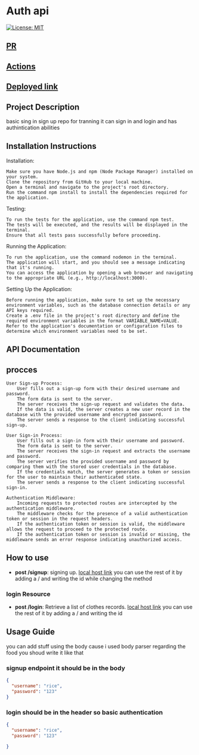 # Auth api


[![License: MIT](https://img.shields.io/badge/License-MIT-yellow.svg)](https://opensource.org/licenses/MIT)
## [PR](https://github.com/Laith-Vlad/auth-api/pull/3)
## [Actions](https://github.com/Laith-Vlad/auth-api/actions)
## [Deployed link ](https://authintication.onrender.com/)

## Project Description

basic sing in sign up repo for tranning it can sign in and login and has authintication abilities 
## Installation Instructions
Installation:

    Make sure you have Node.js and npm (Node Package Manager) installed on your system.
    Clone the repository from GitHub to your local machine.
    Open a terminal and navigate to the project's root directory.
    Run the command npm install to install the dependencies required for the application.

Testing:

    To run the tests for the application, use the command npm test.
    The tests will be executed, and the results will be displayed in the terminal.
    Ensure that all tests pass successfully before proceeding.

Running the Application:

    To run the application, use the command nodemon in the terminal.
    The application will start, and you should see a message indicating that it's running.
    You can access the application by opening a web browser and navigating to the appropriate URL (e.g., http://localhost:3000).

Setting Up the Application:

    Before running the application, make sure to set up the necessary environment variables, such as the database connection details or any API keys required.
    Create a .env file in the project's root directory and define the required environment variables in the format VARIABLE_NAME=VALUE.
    Refer to the application's documentation or configuration files to determine which environment variables need to be set.
  




## API Documentation





## procces
    User Sign-up Process:
        User fills out a sign-up form with their desired username and password.
        The form data is sent to the server.
        The server receives the sign-up request and validates the data.
        If the data is valid, the server creates a new user record in the database with the provided username and encrypted password.
        The server sends a response to the client indicating successful sign-up.

    User Sign-in Process:
        User fills out a sign-in form with their username and password.
        The form data is sent to the server.
        The server receives the sign-in request and extracts the username and password.
        The server verifies the provided username and password by comparing them with the stored user credentials in the database.
        If the credentials match, the server generates a token or session for the user to maintain their authenticated state.
        The server sends a response to the client indicating successful sign-in.

    Authentication Middleware:
        Incoming requests to protected routes are intercepted by the authentication middleware.
        The middleware checks for the presence of a valid authentication token or session in the request headers.
        If the authentication token or session is valid, the middleware allows the request to proceed to the protected route.
        If the authentication token or session is invalid or missing, the middleware sends an error response indicating unauthorized access.
        

## How to use 


- **post /signup**: signing up. [local host link](https://authintication.onrender.com/signup)
you can use the rest of it by adding a / and writing the id  while changing the method

### login Resource

- **post /login**: Retrieve a list of clothes records. [local host link](https://authintication.onrender.com/login)
you can use the rest of it by adding a / and writing the id   

## Usage Guide
you can add stuff using the body cause i used body parser regarding the food you shoud write it like that 
### signup endpoint it should be in the body
```json
{
  "username": "rice",
  "password": "123"
}
```
### login should be in the header so basic authentication 
```json
{
  "username": "rice",
  "password": "123"
  
}

```
